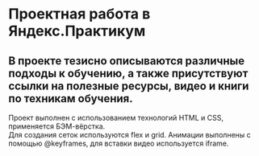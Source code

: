 <h1>Проектная работа в Яндекс.Практикум</h1>

В проекте тезисно описываются различные подходы к обучению, а также присутствуют ссылки на полезные ресурсы, видео и книги по техникам обучения.</br>
---
Проект выполнен с использованием технологий HTML и CSS, применяется БЭМ-вёрстка.</br>
Для создания сеток используются flex и grid. Анимации выполнены с помощью @keyframes, для вставки видео используется iframe.
